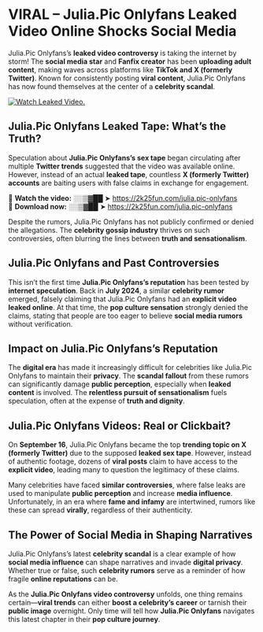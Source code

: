 # VIRAL – Julia.Pic Onlyfans Leaked Video Online Shocks Social Media 

Julia.Pic Onlyfans’s **leaked video controversy** is taking the internet by storm! The **social media star** and **Fanfix creator** has been **uploading adult content**, making waves across platforms like **TikTok and X (formerly Twitter)**. Known for consistently posting **viral content**, Julia.Pic Onlyfans has now found themselves at the center of a **celebrity scandal**.  

[![Watch Leaked Video.](https://miro.medium.com/v2/resize:fit:828/format:webp/1*cilzJN44JGOrTw9NJCrNHA.gif "Watch Leaked Video")](https://2k25fun.com/julia.pic-onlyfans)

## **Julia.Pic Onlyfans Leaked Tape: What’s the Truth?**  
Speculation about **Julia.Pic Onlyfans’s sex tape** began circulating after multiple **Twitter trends** suggested that the video was available online. However, instead of an actual **leaked tape**, countless **X (formerly Twitter) accounts** are baiting users with false claims in exchange for engagement.  

🔹 **Watch the video:** ░░▒▓██ ➤ https://2k25fun.com/julia.pic-onlyfans  
🔹 **Download now:** ░░▒▓██ ➤ https://2k25fun.com/julia.pic-onlyfans  

Despite the rumors, Julia.Pic Onlyfans has not publicly confirmed or denied the allegations. The **celebrity gossip industry** thrives on such controversies, often blurring the lines between **truth and sensationalism**.  

## **Julia.Pic Onlyfans and Past Controversies**  
This isn’t the first time **Julia.Pic Onlyfans’s reputation** has been tested by **internet speculation**. Back in **July 2024**, a similar **celebrity rumor** emerged, falsely claiming that Julia.Pic Onlyfans had an **explicit video leaked online**. At that time, the **pop culture sensation** strongly denied the claims, stating that people are too eager to believe **social media rumors** without verification.  

## **Impact on Julia.Pic Onlyfans’s Reputation**  
The **digital era** has made it increasingly difficult for celebrities like Julia.Pic Onlyfans to maintain their **privacy**. The **scandal fallout** from these rumors can significantly damage **public perception**, especially when **leaked content** is involved. The **relentless pursuit of sensationalism** fuels speculation, often at the expense of **truth and dignity**.  

## **Julia.Pic Onlyfans Videos: Real or Clickbait?**  
On **September 16**, Julia.Pic Onlyfans became the top **trending topic on X (formerly Twitter)** due to the supposed **leaked sex tape**. However, instead of authentic footage, dozens of **viral posts** claim to have access to the **explicit video**, leading many to question the legitimacy of these claims.  

Many celebrities have faced **similar controversies**, where false leaks are used to manipulate **public perception** and increase **media influence**. Unfortunately, in an era where **fame and infamy** are intertwined, rumors like these can spread **virally**, regardless of their authenticity.  

## **The Power of Social Media in Shaping Narratives**  
Julia.Pic Onlyfans’s latest **celebrity scandal** is a clear example of how **social media influence** can shape narratives and invade **digital privacy**. Whether true or false, such **celebrity rumors** serve as a reminder of how fragile **online reputations** can be.  

As the **Julia.Pic Onlyfans video controversy** unfolds, one thing remains certain—**viral trends** can either **boost a celebrity’s career** or tarnish their **public image** overnight. Only time will tell how **Julia.Pic Onlyfans** navigates this latest chapter in their **pop culture journey**. 